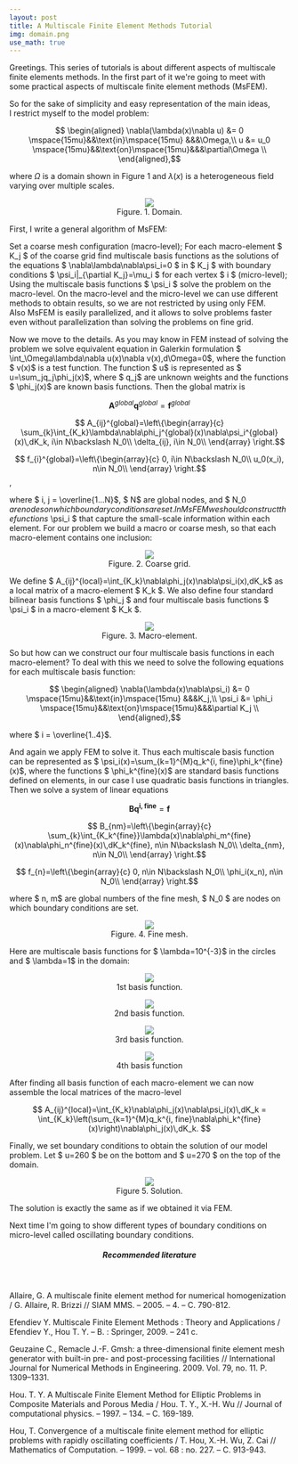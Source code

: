 ```yaml
---
layout: post
title: A Multiscale Finite Element Methods Tutorial
img: domain.png
use_math: true
---
```


Greetings. This series of tutorials is about different aspects of multiscale finite elements methods. In the first part of it we're going to meet with some practical aspects of multiscale finite element methods (MsFEM).

So for the sake of simplicity and easy representation of the main ideas, I restrict myself to the model problem:

$$
\begin{aligned}
\nabla(\lambda(x)\nabla u) &= 0 \mspace{15mu}&&\text{in}\mspace{15mu} &&&\Omega,\\
u &= u_0 \mspace{15mu}&&\text{on}\mspace{15mu}&&&\partial\Omega \\
\end{aligned},$$

where $\Omega$ is a domain shown in Figure 1 and $\lambda(x)$ is a heterogeneous field varying over multiple scales.


<figure>
  <center><img src="{{site.baseurl}}/img/domain.png">
  <figcaption>Figure. 1. Domain.</figcaption></center>
</figure>

First, I write a general algorithm of MsFEM:

Set a coarse mesh configuration (macro-level);
For each macro-element $ K_j $ of the coarse grid
find multiscale basis functions as the solutions of the equations $ \nabla\lambda\nabla\psi_i=0 $ in $ K_j $ with boundary conditions $ \psi_i|_{\partial K_j}=\mu_i $ for each vertex $ i $ (micro-level);
Using the multiscale basis functions $ \psi_i $ solve the problem on the macro-level.
On the macro-level and the micro-level we can use different methods to obtain results, so we are not restricted by using only FEM. Also MsFEM is easily parallelized, and it allows to solve problems faster even without parallelization than solving the problems on fine grid.

Now we move to the details. As you may know in FEM instead of solving the problem we solve equivalent equation in Galerkin formulation $ \int_\Omega\lambda\nabla u(x)\nabla v(x)\,d\Omega=0$, where the function $ v(x)$ is a test function. The function $ u$ is represented as $ u=\sum_jq_j\phi_j(x)$, where $ q_j$ are unknown weights and the functions $ \phi_j(x)$ are known basis functions. Then the global matrix is

$$ \mathbf{A}^{global}\mathbf{q}^{global}=\mathbf{f}^{global} $$

$$ A_{ij}^{global}=\left\{\begin{array}{c}
\sum_{k}\int_{K_k}\lambda\nabla\phi_j^{global}(x)\nabla\psi_i^{global}(x)\,dK_k, i\in N\backslash N_0\\
\delta_{ij}, i\in N_0\\
\end{array}
\right.$$

$$ f_{i}^{global}=\left\{\begin{array}{c}
0, i\in N\backslash N_0\\
u_0(x_i), n\in N_0\\
\end{array}
\right.$$,

where $ i, j = \overline{1...N}$, $ N$ are global nodes, and $ N_0 $ are nodes on which boundary conditions are set. In MsFEM we should construct the functions $ \psi_i $ that capture the small-scale information within each element. For our problem we build a macro or coarse mesh, so that each macro-element contains one inclusion:

<figure>
  <center><img src="{{site.baseurl}}/img/coarse.png">
  <figcaption>Figure. 2. Coarse grid.</figcaption></center>
</figure>

We define $ A_{ij}^{local}=\int_{K_k}\nabla\phi_j(x)\nabla\psi_i(x)\,dK_k$ as a local matrix of a macro-element $ K_k $. We also define four standard bilinear basis functions $ \phi_j $ and four multiscale basis functions $ \psi_i $ in a macro-element $ K_k $.

<figure>
  <center><img src="{{site.baseurl}}/img/macro.png">
  <figcaption>Figure. 3. Macro-element.</figcaption></center>
</figure>

So but how can we construct our four multiscale basis functions in each macro-element? To deal with this we need to solve the following equations for each multiscale basis function:

$$
\begin{aligned}
\nabla(\lambda(x)\nabla\psi_i) &= 0 \mspace{15mu}&&\text{in}\mspace{15mu} &&&K_j,\\
\psi_i &= \phi_i \mspace{15mu}&&\text{on}\mspace{15mu}&&&\partial K_j \\
\end{aligned},$$

where $ i = \overline{1..4}$.

And again we apply FEM to solve it. Thus each multiscale basis function can be represented as $ \psi_i(x)=\sum_{k=1}^{M}q_k^{i, fine}\phi_k^{fine}(x)$, where the functions $ \phi_k^{fine}(x)$ are standard basis functions defined on elements, in our case I use quadratic basis functions in triangles. Then we solve a system of linear equations

$$ \mathbf{Bq^{i, fine}}=\mathbf{f}$$

$$ B_{nm}=\left\{\begin{array}{c}
\sum_{k}\int_{K_k^{fine}}\lambda(x)\nabla\phi_m^{fine}(x)\nabla\phi_n^{fine}(x)\,dK_k^{fine}, n\in N\backslash N_0\\
\delta_{nm}, n\in N_0\\
\end{array}
\right.$$

$$ f_{n}=\left\{\begin{array}{c}
0, n\in N\backslash N_0\\
\phi_i(x_n), n\in N_0\\
\end{array}
\right.$$

where $ n, m$ are global numbers of the fine mesh, $ N_0 $ are nodes on which boundary conditions are set.

<figure>
  <center><img src="{{site.baseurl}}/img/mesh.png">
  <figcaption>Figure. 4. Fine mesh.</figcaption></center>
</figure>

Here are multiscale basis functions for $ \lambda=10^{-3}$ in the circles and $ \lambda=1$ in the domain:

<figure>
  <center><img src="{{site.baseurl}}/img/01.png">
  <figcaption>1st basis function.</figcaption></center>
</figure>

<figure>
  <center><img src="{{site.baseurl}}/img/11.png">
  <figcaption>2nd  basis function.</figcaption></center>
</figure>

<figure>
  <center><img src="{{site.baseurl}}/img/21.png">
  <figcaption>3rd  basis function.</figcaption></center>
</figure>

<figure>
  <center><img src="{{site.baseurl}}/img/31.png">
  <figcaption>4th basis function</figcaption></center>
</figure>

After finding all basis function of each macro-element we can now assemble the local matrices of the macro-level

$$ A_{ij}^{local}=\int_{K_k}\nabla\phi_j(x)\nabla\psi_i(x)\,dK_k = \int_{K_k}\left(\sum_{k=1}^{M}q_k^{i, fine}\nabla\phi_k^{fine}(x)\right)\nabla\phi_j(x)\,dK_k. $$

Finally, we set boundary conditions to obtain the solution of our model problem. Let $ u=260 $ be on the bottom and $ u=270 $ on the top of the domain.

<figure>
  <center><img src="{{site.baseurl}}/img/export1.png">
  <figcaption>Figure 5. Solution.</figcaption></center>
</figure>

The solution is exactly the same as if we obtained it via FEM.

Next time I'm going to show different types of boundary conditions on micro-level called oscillating boundary conditions.

<header class="header">
        <h5 class="headline">Recommended literature</h5>
     </header>

Allaire, G. A multiscale finite element method for numerical homogenization / G. Allaire, R. Brizzi // SIAM MMS. – 2005. – 4. – С. 790-812.

Efendiev Y. Multiscale Finite Element Methods : Theory and Applications / Efendiev Y., Hou T. Y. – B. : Springer, 2009. – 241 с.

Geuzaine C., Remacle J.-F. Gmsh: a three-dimensional finite element mesh generator with built-in pre- and post-processing facilities // International Journal for Numerical Methods in Engineering. 2009. Vol. 79, no. 11. P. 1309–1331.

Hou. T. Y. A Multiscale Finite Element Method for Elliptic Problems in Composite Materials and Porous Media / Hou. T. Y., X.-H. Wu // Journal of computational physics. – 1997. – 134. – С. 169-189.

Hou, T. Convergence of a multiscale finite element method for elliptic problems with rapidly oscillating coefficients / T. Hou, X.-H. Wu, Z. Cai // Mathematics of Computation. – 1999. – vol. 68 : no. 227. – С. 913-943.